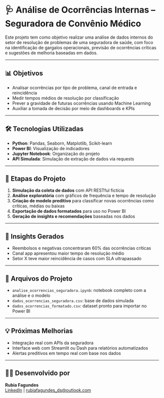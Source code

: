 # 🩺 Análise de Ocorrências Internas – Seguradora de Convênio Médico

Este projeto tem como objetivo realizar uma análise de dados internos do setor de resolução de problemas de uma seguradora de saúde, com foco na identificação de gargalos operacionais, previsão de ocorrências críticas e sugestões de melhoria baseadas em dados.

---

## 📊 Objetivos

- Analisar ocorrências por tipo de problema, canal de entrada e reincidência
- Medir tempos médios de resolução por classificação
- Prever a gravidade de futuras ocorrências usando Machine Learning
- Auxiliar a tomada de decisão por meio de dashboards e KPIs

---

## 🛠️ Tecnologias Utilizadas

- **Python**: Pandas, Seaborn, Matplotlib, Scikit-learn
- **Power BI**: Visualização de indicadores
- **Jupyter Notebook**: Organização do projeto
- **API Simulada**: Simulação de extração de dados via requests

---

## 🧪 Etapas do Projeto

1. **Simulação da coleta de dados** com API RESTful fictícia
2. **Análise exploratória** com gráficos de frequência e tempo de resolução
3. **Criação de modelo preditivo** para classificar novas ocorrências como críticas, médias ou baixas
4. **Exportação de dados formatados** para uso no Power BI
5. **Geração de insights e recomendações** baseadas nos dados

---

## 🔮 Insights Gerados

- Reembolsos e negativas concentraram 60% das ocorrências críticas
- Canal app apresentou maior tempo de resolução médio
- Setor X teve maior reincidência de casos com SLA ultrapassado

---

## 📁 Arquivos do Projeto

- `analise_ocorrencias_seguradora.ipynb`: notebook completo com a análise e o modelo
- `dados_ocorrencias_seguradora.csv`: base de dados simulada
- `dados_ocorrencias_formatado.csv`: dataset pronto para importar no Power BI

---

## 💡 Próximas Melhorias

- Integração real com APIs da seguradora
- Interface web com Streamlit ou Dash para relatórios automatizados
- Alertas preditivos em tempo real com base nos dados

---

## 👩‍💻 Desenvolvido por

**Rubia Fagundes**  
[LinkedIn](https://www.linkedin.com/in/rubiafagundes) | rubiafagundes_ds@outlook.com
